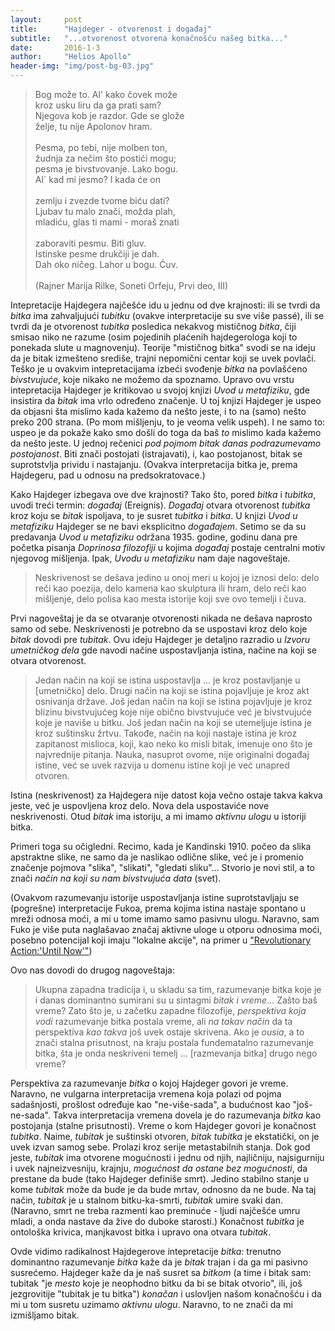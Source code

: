 ```yaml
---
layout:     post
title:      "Hajdeger - otvorenost i događaj"
subtitle:   "...otvorenost otvorena konačnošću našeg bitka..."
date:       2016-1-3
author:     "Helios Apollo"
header-img: "img/post-bg-03.jpg"
---
```


<blockquote class="head-quote">
Bog može to. Al' kako čovek može<br/>
kroz usku liru da ga prati sam?<br/>
Njegova kob je razdor. Gde se glože<br/>
želje, tu nije Apolonov hram.<br/><br/>
Pesma, po tebi, nije molben ton,<br/>
žudnja za nečim što postići mogu;<br/>
pesma je bivstvovanje. Lako bogu.<br/>
Al` kad mi jesmo? I kada će on <br/><br/>
zemlju i zvezde tvome biću dati?<br/>
Ljubav tu malo znači, možda plah,<br/>
mladiću, glas ti mami - moraš znati<br/><br/>
zaboraviti pesmu. Biti gluv.<br/>
Istinske pesme drukčiji je dah.<br/>
Dah oko ničeg. Lahor u bogu. Ćuv.<br/><br/>
(Rajner Marija Rilke, Soneti Orfeju, Prvi deo, III)
</blockquote>

<p>Intepretacije Hajdegera najčešće idu u jednu od dve krajnosti: ili se tvrdi da <em>bitka</em> ima zahvaljujući <em>tubitku</em> (ovakve interpretacije su sve više passé), ili se tvrdi da je otvorenost <em>tubitka</em> posledica nekakvog mističnog <em>bitka</em>, čiji smisao niko ne razume (osim pojedinih plaćenih hajdegerologa koji to ponekada slute u magnovenju). Teorije "mističnog bitka" svodi se na ideju da je bitak izmešteno središe, trajni nepomični centar koji se uvek povlači. Teško je u ovakvim intepretacijama izbeći svođenje <em>bitka</em> na povlašćeno <em>bivstvujuće</em>, koje nikako ne možemo da spoznamo. Upravo ovu vrstu intepretacija Hajdeger je kritikovao u svojoj knjizi <em>Uvod u metafiziku</em>, gde insistira da <em>bitak</em> ima vrlo određeno značenje. U toj knjizi Hajdeger je uspeo da objasni šta mislimo kada kažemo da nešto jeste, i to na (samo) nešto preko 200 strana. (Po mom mišljenju, to je veoma velik uspeh). I ne samo to: uspeo je da pokaže kako smo došli do toga da baš <em>to</em> mislimo kada kažemo da nešto jeste. U jednoj rečenici <em>pod pojmom bitak danas podrazumevamo postojanost</em>. Biti znači postojati (istrajavati), i, kao postojanost, bitak se suprotstvlja prividu i nastajanju. (Ovakva interpretacija bitka je, prema Hajdegeru, pad u odnosu na predsokratovace.)</p>
<p>Kako Hajdeger izbegava ove dve krajnosti? Tako što, pored <em>bitka</em> i <em>tubitka</em>, uvodi treći termin: <em>događaj</em> (Ereignis). <em>Događaj</em> otvara otvorenost <em>tubitka</em> kroz koju se <em>bitak</em> ispoljava, to je susret <em>tubitka</em> i <em>bitka</em>. U knjizi <em>Uvod u metafiziku</em> Hajdeger se ne bavi eksplicitno <em>događajem</em>. Setimo se da su predavanja <em>Uvod u metafiziku</em> održana 1935. godine, godinu dana pre početka pisanja <em>Doprinosa filozofiji</em> u kojima <em>događaj</em> postaje centralni motiv njegovog mišljenja. Ipak, <em>Uvodu u metafiziku</em> nam daje nagoveštaje.</p>
<blockquote>Neskrivenost se dešava jedino u onoj meri u kojoj je iznosi delo: delo reči kao poezija, delo kamena kao skulptura ili hram, delo reči kao mišljenje, delo polisa kao mesta istorije koji sve ovo temelji i čuva.</blockquote>
<p>Prvi nagoveštaj je da se otvaranje otvorenosti nikada ne dešava naprosto samo od sebe. Neskrivenosti je potrebno da se uspostavi kroz delo koje <em>bitak</em> dovodi pre <em>tubitak</em>. Ovu ideju Hajdeger je detaljno razradio u <em>Izvoru umetničkog dela</em> gde navodi načine uspostavljanja istina, načine na koji se otvara otvorenost.</p>
<blockquote>Jedan način na koji se istina uspostavlja ... je kroz postavljanje u [umetničko] delo. Drugi način na koji se istina pojavljuje je kroz akt osnivanja države. Još jedan način na koji se istina pojavljuje je kroz blizinu bivstvujućeg koje nije obično bivstvujuće već je bivstvujuće koje je naviše u bitku. Još jedan način na koji se utemeljuje istina je kroz suštinsku žrtvu. Takođe, način na koji nastaje istina je kroz zapitanost mislioca, koji, kao neko ko misli bitak, imenuje ono što je najvrednije pitanja. Nauka, nasuprot ovome, nije originalni događaj istine, već se uvek razvija u domenu istine koji je već unapred otvoren.</blockquote>
<p>Istina (neskrivenost) za Hajdegera nije datost koja večno ostaje takva kakva jeste, već je uspovljena kroz delo. Nova dela uspostaviće nove neskrivenosti. Otud <em>bitak</em> ima istoriju, a mi imamo <em>aktivnu ulogu</em> u istoriji bitka.</p>
<p>Primeri toga su očigledni. Recimo, kada je Kandinski 1910. počeo da slika apstraktne slike, ne samo da je naslikao odlične slike, već je i promenio značenje pojmova "slika", "slikati", "gledati sliku"... Stvorio je novi stil, a to znači <em>način na koji su nam bivstvujuća data</em> (svet).</p>
<p>(Ovakvom razumevanju istorije uspostavljanja istine suprotstavljaju se (pogrešne) interpretacije Fukoa, prema kojima istina nastaje spontano u mreži odnosa moći, a mi u tome imamo samo pasivnu ulogu. Naravno, sam Fuko je više puta naglašavao značaj aktivne uloge u otporu odnosima moći, posebno potencijal koji imaju "lokalne akcije", na primer u <a href="http://monoskop.org/images/f/f1/Foucault_Michel_1971_1977_Revolutionary_Action_Until_Now.pdf">"Revolutionary Action:'Until Now'"</a>)</p>
<p>Ovo nas dovodi do drugog nagoveštaja: </p>
<blockquote>Ukupna zapadna tradicija i, u skladu sa tim, razumevanje bitka koje je i danas dominantno sumirani su u sintagmi <em>bitak i vreme</em>... Zašto baš vreme? Zato što je, u začetku zapadne filozofije, <em>perspektiva koja vodi</em> razumevanje bitka postala vreme, ali <em>na takav način</em> da ta perspektiva <em>kao takva</em> još uvek ostaje skrivena. Ako je <em>ousia</em>, a to znači stalna prisutnost, na kraju postala fundematalno razumevanje bitka, šta je onda neskriveni temelj ... [razmevanja bitka] drugo nego vreme?</blockquote>
<p>Perspektiva za razumevanje <em>bitka</em> o kojoj Hajdeger govori je vreme. Naravno, ne vulgarna interpretacija vremena koja polazi od pojma sadašnjosti, prošlost određuje kao "ne-više-sada", a budućnost kao "još-ne-sada". Takva interpretacija vremena dovela je do razumevanja <em>bitka</em> kao postojanja (stalne prisutnosti). Vreme o kom Hajdeger govori je konačnost <em>tubitka</em>. Naime, <em>tubitak</em> je suštinski otvoren, <em>bitak</em> <em>tubitka</em> je ekstatički, on je uvek izvan samog sebe. Prolazi kroz serije metastabilnih stanja. Dok god jeste, <em>tubitak</em> ima otvorene mogućnosti i jednu od njih, najličniju, najsigurniju i uvek najneizvesniju, krajnju, <em>mogućnost da ostane bez mogućnosti</em>, da prestane da bude (tako Hajdeger definiše smrt). Jedino stabilno stanje u kome <em>tubitak</em> može da bude je da bude mrtav, odnosno da ne bude. Na taj način, <em>tubitak</em> je u stalnom bitku-ka-smrti, <em>tubitak</em> umire svaki dan. (Naravno, smrt ne treba razmenti kao preminuće - ljudi najčešće umru mladi, a onda nastave da žive do duboke starosti.) Konačnost <em>tubitka</em> je ontološka krivica, manjkavost bitka i upravo ona otvara <em>tubitak</em>.</p>
<p>Ovde vidimo radikalnost Hajdegerove intepretacije <em>bitka</em>: trenutno dominantno razumevanje <em>bitka</em> kaže da je <em>bitak</em> trajan i da ga mi pasivno susrećemo. Hajdeger kaže da je naš susret sa <em>bitkom</em> (a time i bitak sam: tubitak "je <em>mesto</em> koje je neophodno bitku da bi se bitak otvorio", ili, još jezgrovitije "tubitak je tu bitka") <em>konačan</em> i uslovljen našom konačnošću i da mi u tom susretu uzimamo <em>aktivnu ulogu</em>. Naravno, to ne znači da mi izmišljamo bitak.</p>